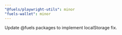 ```yaml
---
"@fuels/playwright-utils": minor
"fuels-wallet": minor
---
```


Update @fuels packages to implement localStorage fix.
